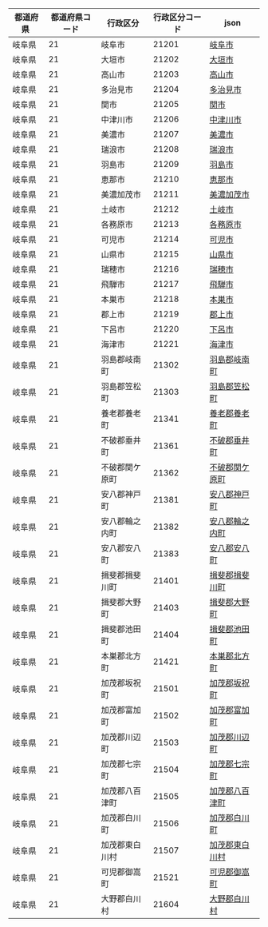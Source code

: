 |  都道府県  | 都道府県コード | 行政区分 | 行政区分コード | json |
|-----------|--------------|--------- |--------------|------|
| 岐阜県 | 21 | 岐阜市 | 21201 | [岐阜市](/geojson/21/21201.json) |
| 岐阜県 | 21 | 大垣市 | 21202 | [大垣市](/geojson/21/21202.json) |
| 岐阜県 | 21 | 高山市 | 21203 | [高山市](/geojson/21/21203.json) |
| 岐阜県 | 21 | 多治見市 | 21204 | [多治見市](/geojson/21/21204.json) |
| 岐阜県 | 21 | 関市 | 21205 | [関市](/geojson/21/21205.json) |
| 岐阜県 | 21 | 中津川市 | 21206 | [中津川市](/geojson/21/21206.json) |
| 岐阜県 | 21 | 美濃市 | 21207 | [美濃市](/geojson/21/21207.json) |
| 岐阜県 | 21 | 瑞浪市 | 21208 | [瑞浪市](/geojson/21/21208.json) |
| 岐阜県 | 21 | 羽島市 | 21209 | [羽島市](/geojson/21/21209.json) |
| 岐阜県 | 21 | 恵那市 | 21210 | [恵那市](/geojson/21/21210.json) |
| 岐阜県 | 21 | 美濃加茂市 | 21211 | [美濃加茂市](/geojson/21/21211.json) |
| 岐阜県 | 21 | 土岐市 | 21212 | [土岐市](/geojson/21/21212.json) |
| 岐阜県 | 21 | 各務原市 | 21213 | [各務原市](/geojson/21/21213.json) |
| 岐阜県 | 21 | 可児市 | 21214 | [可児市](/geojson/21/21214.json) |
| 岐阜県 | 21 | 山県市 | 21215 | [山県市](/geojson/21/21215.json) |
| 岐阜県 | 21 | 瑞穂市 | 21216 | [瑞穂市](/geojson/21/21216.json) |
| 岐阜県 | 21 | 飛騨市 | 21217 | [飛騨市](/geojson/21/21217.json) |
| 岐阜県 | 21 | 本巣市 | 21218 | [本巣市](/geojson/21/21218.json) |
| 岐阜県 | 21 | 郡上市 | 21219 | [郡上市](/geojson/21/21219.json) |
| 岐阜県 | 21 | 下呂市 | 21220 | [下呂市](/geojson/21/21220.json) |
| 岐阜県 | 21 | 海津市 | 21221 | [海津市](/geojson/21/21221.json) |
| 岐阜県 | 21 | 羽島郡岐南町 | 21302 | [羽島郡岐南町](/geojson/21/21302.json) |
| 岐阜県 | 21 | 羽島郡笠松町 | 21303 | [羽島郡笠松町](/geojson/21/21303.json) |
| 岐阜県 | 21 | 養老郡養老町 | 21341 | [養老郡養老町](/geojson/21/21341.json) |
| 岐阜県 | 21 | 不破郡垂井町 | 21361 | [不破郡垂井町](/geojson/21/21361.json) |
| 岐阜県 | 21 | 不破郡関ケ原町 | 21362 | [不破郡関ケ原町](/geojson/21/21362.json) |
| 岐阜県 | 21 | 安八郡神戸町 | 21381 | [安八郡神戸町](/geojson/21/21381.json) |
| 岐阜県 | 21 | 安八郡輪之内町 | 21382 | [安八郡輪之内町](/geojson/21/21382.json) |
| 岐阜県 | 21 | 安八郡安八町 | 21383 | [安八郡安八町](/geojson/21/21383.json) |
| 岐阜県 | 21 | 揖斐郡揖斐川町 | 21401 | [揖斐郡揖斐川町](/geojson/21/21401.json) |
| 岐阜県 | 21 | 揖斐郡大野町 | 21403 | [揖斐郡大野町](/geojson/21/21403.json) |
| 岐阜県 | 21 | 揖斐郡池田町 | 21404 | [揖斐郡池田町](/geojson/21/21404.json) |
| 岐阜県 | 21 | 本巣郡北方町 | 21421 | [本巣郡北方町](/geojson/21/21421.json) |
| 岐阜県 | 21 | 加茂郡坂祝町 | 21501 | [加茂郡坂祝町](/geojson/21/21501.json) |
| 岐阜県 | 21 | 加茂郡富加町 | 21502 | [加茂郡富加町](/geojson/21/21502.json) |
| 岐阜県 | 21 | 加茂郡川辺町 | 21503 | [加茂郡川辺町](/geojson/21/21503.json) |
| 岐阜県 | 21 | 加茂郡七宗町 | 21504 | [加茂郡七宗町](/geojson/21/21504.json) |
| 岐阜県 | 21 | 加茂郡八百津町 | 21505 | [加茂郡八百津町](/geojson/21/21505.json) |
| 岐阜県 | 21 | 加茂郡白川町 | 21506 | [加茂郡白川町](/geojson/21/21506.json) |
| 岐阜県 | 21 | 加茂郡東白川村 | 21507 | [加茂郡東白川村](/geojson/21/21507.json) |
| 岐阜県 | 21 | 可児郡御嵩町 | 21521 | [可児郡御嵩町](/geojson/21/21521.json) |
| 岐阜県 | 21 | 大野郡白川村 | 21604 | [大野郡白川村](/geojson/21/21604.json) |
